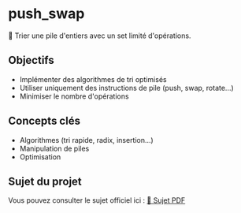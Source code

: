 # push_swap

🔢 Trier une pile d'entiers avec un set limité d'opérations.

## Objectifs
- Implémenter des algorithmes de tri optimisés
- Utiliser uniquement des instructions de pile (push, swap, rotate...)
- Minimiser le nombre d'opérations

## Concepts clés
- Algorithmes (tri rapide, radix, insertion…)
- Manipulation de piles
- Optimisation

## Sujet du projet
Vous pouvez consulter le sujet officiel ici : [📑 Sujet PDF](./push_swap.subject.pdf)
